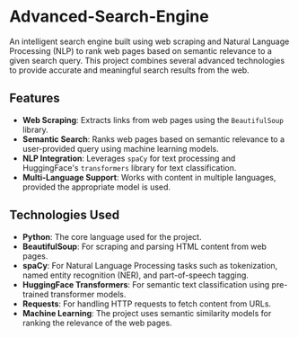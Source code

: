 # Advanced-Search-Engine

An intelligent search engine built using web scraping and Natural Language Processing (NLP) to rank web pages based on semantic relevance to a given search query. This project combines several advanced technologies to provide accurate and meaningful search results from the web.

## Features

- **Web Scraping**: Extracts links from web pages using the `BeautifulSoup` library.
- **Semantic Search**: Ranks web pages based on semantic relevance to a user-provided query using machine learning models.
- **NLP Integration**: Leverages `spaCy` for text processing and HuggingFace's `transformers` library for text classification.
- **Multi-Language Support**: Works with content in multiple languages, provided the appropriate model is used.

## Technologies Used

- **Python**: The core language used for the project.
- **BeautifulSoup**: For scraping and parsing HTML content from web pages.
- **spaCy**: For Natural Language Processing tasks such as tokenization, named entity recognition (NER), and part-of-speech tagging.
- **HuggingFace Transformers**: For semantic text classification using pre-trained transformer models.
- **Requests**: For handling HTTP requests to fetch content from URLs.
- **Machine Learning**: The project uses semantic similarity models for ranking the relevance of the web pages.
